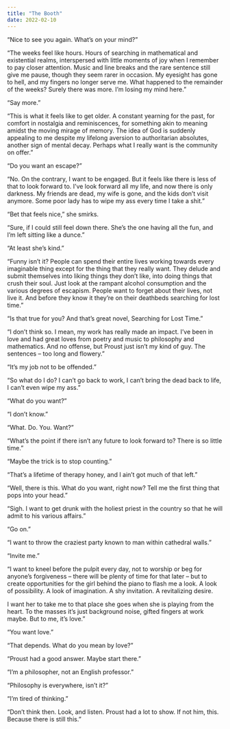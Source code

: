 ```yaml
---
title: "The Booth"
date: 2022-02-10
---
```


“Nice to see you again. What’s on your mind?”

“The weeks feel like hours. Hours of searching in mathematical and existential realms, interspersed with little moments of joy when I remember to pay closer attention. Music and line breaks and the rare sentence still give me pause, though they seem rarer in occasion. My eyesight has gone to hell, and my fingers no longer serve me. What happened to the remainder of the weeks? Surely there was more. I’m losing my mind here.”

“Say more.”

“This is what it feels like to get older. A constant yearning for the past, for comfort in nostalgia and reminiscences, for something akin to meaning amidst the moving mirage of memory. The idea of God is suddenly appealing to me despite my lifelong aversion to authoritarian absolutes, another sign of mental decay. Perhaps what I really want is the community on offer.”

“Do you want an escape?”

“No. On the contrary, I want to be engaged. But it feels like there is less of that to look forward to. I’ve look forward all my life, and now there is only darkness. My friends are dead, my wife is gone, and the kids don’t visit anymore. Some poor lady has to wipe my ass every time I take a shit.”

“Bet that feels nice,” she smirks.

“Sure, if I could still feel down there. She’s the one having all the fun, and I’m left sitting like a dunce.”

“At least she’s kind.”

“Funny isn’t it? People can spend their entire lives working towards every imaginable thing except for the thing that they really want. They delude and submit themselves into liking things they don’t like, into doing things that crush their soul. Just look at the rampant alcohol consumption and the various degrees of escapism. People want to forget about their lives, not live it. And before they know it they’re on their deathbeds searching for lost time.”

“Is that true for you? And that’s great novel, Searching for Lost Time.”

“I don’t think so. I mean, my work has really made an impact. I’ve been in love and had great loves from poetry and music to philosophy and mathematics. And no offense, but Proust just isn’t my kind of guy. The sentences – too long and flowery.”

“It’s my job not to be offended.”

“So what do I do? I can’t go back to work, I can’t bring the dead back to life, I can’t even wipe my ass.”

“What do you want?”

“I don’t know.”

“What. Do. You. Want?”

“What’s the point if there isn’t any future to look forward to? There is so little time.”

“Maybe the trick is to stop counting.”

“That’s a lifetime of therapy honey, and I ain’t got much of that left.”

“Well, there is this. What do you want, right now? Tell me the first thing that pops into your head.”

“Sigh. I want to get drunk with the holiest priest in the country so that he will admit to his various affairs.”

“Go on.”

“I want to throw the craziest party known to man within cathedral walls.”

“Invite me.”

“I want to kneel before the pulpit every day, not to worship or beg for anyone’s forgiveness – there will be plenty of time for that later – but to create opportunities for the girl behind the piano to flash me a look. A look of possibility. A look of imagination. A shy invitation. A revitalizing desire.

I want her to take me to that place she goes when she is playing from the heart. To the masses it’s just background noise, gifted fingers at work maybe. But to me, it’s love.”

“You want love.”

“That depends. What do you mean by love?”

“Proust had a good answer. Maybe start there.”

“I’m a philosopher, not an English professor.”

“Philosophy is everywhere, isn’t it?”

“I’m tired of thinking.”

“Don’t think then. Look, and listen. Proust had a lot to show. If not him, this. Because there is still this.”

